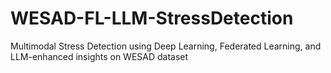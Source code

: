 # WESAD-FL-LLM-StressDetection
Multimodal Stress Detection using Deep Learning, Federated Learning, and LLM-enhanced insights on WESAD dataset
